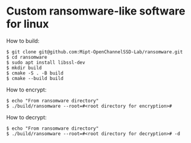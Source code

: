 # Custom ransomware-like software for linux

How to build:

```shell
$ git clone git@github.com:Mipt-OpenChannelSSD-Lab/ransomware.git
$ cd ransomware
$ sudo apt install libssl-dev
$ mkdir build
$ cmake -S . -B build
$ cmake --build build
```

How to encrypt:
```shell
$ echo "From ransomware directory"
$ ./build/ransomware --root=#<root directory for encryption>#
```

How to decrypt:
```shell
$ echo "From ransomware directory"
$ ./build/ransomware --root=#<root directory for decryption># -d
```
